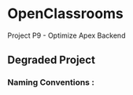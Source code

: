 # OpenClassrooms

Project P9 - Optimize Apex Backend

## Degraded Project


### Naming Conventions :


#

